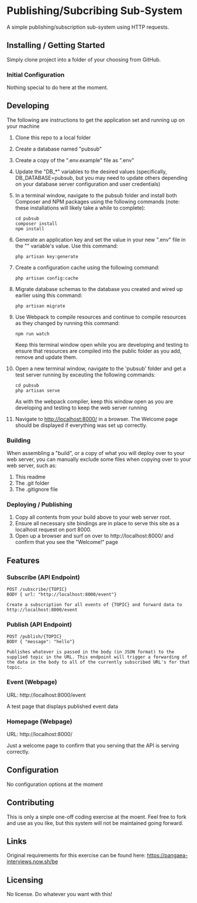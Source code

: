 # Publishing/Subcribing Sub-System

A simple publishing/subscription sub-system using HTTP requests.

## Installing / Getting Started

Simply clone project into a folder of your choosing from GitHub.

### Initial Configuration

Nothing special to do here at the moment.

## Developing

The following are instructions to get the application set and running up on your machine
1. Clone this repo to a local folder
1. Create a database named "pubsub"
1. Create a copy of the ".env.example" file as ".env"
1. Update the "DB_*" variables to the desired values (specifically, DB_DATABASE=pubsub, but you may need to update others depending on your database server configuration and user credentials)
1. In a terminal window, navigate to the pubsub folder and install both Composer and NPM packages using the following commands (note: these installations will likely take a while to complete):
    ```
    cd pubsub
    composer install
    npm install
    ```
1. Generate an application key and set the value in your new ".env" file in the "" variable's value. Use this command:
    ```
    php artisan key:generate
    ```
1. Create a configuration cache using the following command:
    ```
    php artisan config:cache
    ```
1. Migrate database schemas to the database you created and wired up earlier using this command:
    ```
    php artisan migrate
    ```
1. Use Webpack to compile resources and continue to compile resources as they changed by running this command:
    ```
    npm run watch
    ```
    Keep this terminal window open while you are developing and testing to ensure that resources are compiled into the public folder as you add, remove and update them.

1. Open a new terminal window, navigate to the 'pubsub' folder and get a test server running by exceuting the following commands:
    ```
    cd pubsub
    php artisan serve
    ```
    As with the webpack compiler, keep this window open as you are developing and testing to keep the web server running

1. Navigate to <a href="http://localhost:8000/">http://localhost:8000/</a> in a browser. The Welcome page should be displayed if everything was set up correctly.

### Building

When assembling a "build", or a copy of what you will deploy over to your web server, you can manually exclude some files when copying over to your web server, such as:
1. This readme
1. The .git folder
1. The .gitignore file

### Deploying / Publishing

1. Copy all contents from your build above to your web server root.
1. Ensure all necessary site bindings are in place to serve this site as a localhost request on port 8000.
1. Open up a browser and surf on over to http://localhost:8000/ and confirm that you see the "Welcome!" page

## Features

### Subscribe (API Endpoint)
```
POST /subscribe/{TOPIC}
BODY { url: "http://localhost:8000/event"}

Create a subscription for all events of {TOPIC} and forward data to http://localhost:8000/event
```

### Publish (API Endpoint)
```
POST /publish/{TOPIC}
BODY { "message": "hello"}

Publishes whatever is passed in the body (in JSON format) to the supplied topic in the URL. This endpoint will trigger a forwarding of the data in the body to all of the currently subscribed URL's for that topic.
```

### Event (Webpage)

URL: http://localhost:8000/event

A test page that displays published event data

### Homepage (Webpage)

URL: http://localhost:8000/

Just a welcome page to confirm that you serving that the API is serving correctly.

## Configuration

No configuration options at the moment

## Contributing

This is only a sinple one-off coding exercise at the moent. Feel free to fork and use as you like, but this system will not be maintained going forward.

## Links

Original requirements for this exercise can be found here: https://pangaea-interviews.now.sh/be


## Licensing

No license. Do whatever you want with this!
